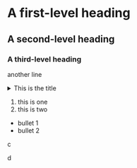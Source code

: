 # A first-level heading
## A second-level heading
### A third-level heading
another line

<details>
<summary> This is the title</summary>

 1. this is one
 2. this is two

- bullet 1
- bullet 2
</details>

 1. this is one
 2. this is two

- bullet 1
- bullet 2

c

<script src="mySketch.js" type="text/javascript"></script><script src="https://cdn.jsdelivr.net/npm/p5@1.7.0/lib/p5.js" type="text/javascript"></script>

d

